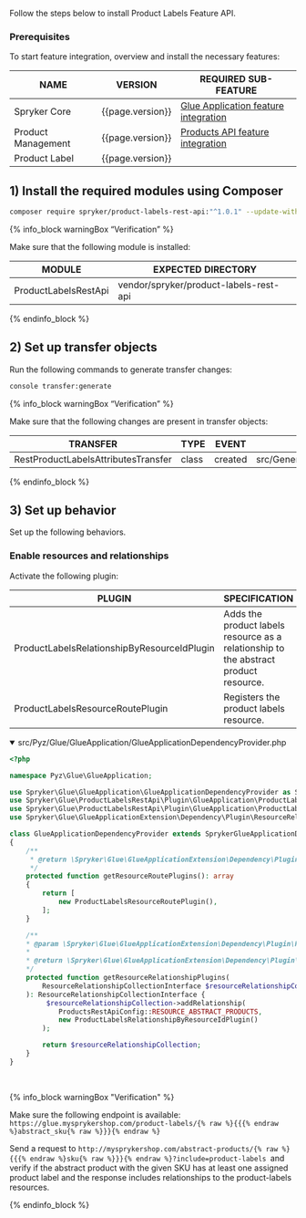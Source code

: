 

Follow the steps below to install Product Labels Feature API.

### Prerequisites
To start feature integration, overview and install the necessary features:

| NAME | VERSION | REQUIRED SUB-FEATURE |
| --- | --- | --- |
| Spryker Core | {{page.version}} | [Glue Application feature integration](/docs/scos/dev/feature-integration-guides/{{page.version}}/glue-api/glue-api-glue-application-feature-integration.html) |
| Product Management | {{page.version}} | [Products API feature integration](/docs/pbc/all/product-information-management/{{page.version}}/install-and-upgrade/install-glue-api/install-the-product-glue-api.html) |
| Product Label | {{page.version}} | |


## 1) Install the required modules using Composer



```bash
composer require spryker/product-labels-rest-api:"^1.0.1" --update-with-dependencies
```

{% info_block warningBox “Verification” %}

Make sure that the following module is installed:

| MODULE | EXPECTED DIRECTORY |
| --- | --- |
| ProductLabelsRestApi | vendor/spryker/product-labels-rest-api |

{% endinfo_block %}

## 2) Set up transfer objects

Run the following commands to generate transfer changes:

```bash
console transfer:generate
```

{% info_block warningBox “Verification” %}

Make sure that the following changes are present in transfer objects:

| TRANSFER | TYPE | EVENT | PATH |
| --- | --- | --- | --- |
| RestProductLabelsAttributesTransfer | class | created | src/Generated/Shared/Transfer/RestProductLabelsAttributesTransfer |

{% endinfo_block %}

## 3) Set up behavior

Set up the following behaviors.

### Enable resources and relationships

Activate the following plugin:

| PLUGIN | SPECIFICATION | PREREQUISITES | NAMESPACE |
| --- | --- | --- | --- |
| ProductLabelsRelationshipByResourceIdPlugin | Adds the product labels resource as a relationship to the abstract product resource. | None | Spryker\Glue\ProductLabelsRestApi\Plugin\GlueApplication\ProductLabelsRelationshipByResourceIdPlugin |
| ProductLabelsResourceRoutePlugin |Registers the product labels resource.  | None | Spryker\Glue\ProductLabelsRestApi\Plugin\GlueApplication\ProductLabelsResourceRoutePlugin |

<details open>
<summary markdown='span'>src/Pyz/Glue/GlueApplication/GlueApplicationDependencyProvider.php</summary>

```php
<?php

namespace Pyz\Glue\GlueApplication;

use Spryker\Glue\GlueApplication\GlueApplicationDependencyProvider as SprykerGlueApplicationDependencyProvider;
use Spryker\Glue\ProductLabelsRestApi\Plugin\GlueApplication\ProductLabelsRelationshipByResourceIdPlugin;
use Spryker\Glue\ProductLabelsRestApi\Plugin\GlueApplication\ProductLabelsResourceRoutePlugin;
use Spryker\Glue\GlueApplicationExtension\Dependency\Plugin\ResourceRelationshipCollectionInterface;

class GlueApplicationDependencyProvider extends SprykerGlueApplicationDependencyProvider
{
    /**
     * @return \Spryker\Glue\GlueApplicationExtension\Dependency\Plugin\ResourceRoutePluginInterface[]
     */
    protected function getResourceRoutePlugins(): array
    {
        return [
            new ProductLabelsResourceRoutePlugin(),
        ];
    }

    /**
    * @param \Spryker\Glue\GlueApplicationExtension\Dependency\Plugin\ResourceRelationshipCollectionInterface $resourceRelationshipCollection
    *
    * @return \Spryker\Glue\GlueApplicationExtension\Dependency\Plugin\ResourceRelationshipCollectionInterface
    */
    protected function getResourceRelationshipPlugins(
        ResourceRelationshipCollectionInterface $resourceRelationshipCollection
    ): ResourceRelationshipCollectionInterface {
         $resourceRelationshipCollection->addRelationship(
            ProductsRestApiConfig::RESOURCE_ABSTRACT_PRODUCTS,
            new ProductLabelsRelationshipByResourceIdPlugin()
        );

        return $resourceRelationshipCollection;
    }
}
```

<br>
</details>

{% info_block warningBox "Verification" %}

Make sure the following endpoint is available: `https://glue.mysprykershop.com/product-labels/{% raw %}{{{% endraw %}abstract_sku{% raw %}}}{% endraw %}`

Send a request to `http://mysprykershop.com/abstract-products/{% raw %}{{{% endraw %}sku{% raw %}}}{% endraw %}?include=product-labels `and verify if the abstract product with the given SKU has at least one assigned product label and the response includes relationships to the product-labels resources.

{% endinfo_block %}
